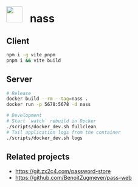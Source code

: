 <h1>
<img width=42 height=42 src="https://i.imgur.com/HmWuIKF.png">&nbsp;&nbsp; nass
</h1>

## Client
```bash
npm i -g vite pnpm
pnpm i && vite build
```

## Server

```bash
# Release
docker build --rm --tag=nass .
docker run -p 5678:5678 -d nass

# Development
# Start `watch` rebuild in Docker
./scripts/docker_dev.sh fullclean
# Tail application logs from the container
./scripts/docker_dev.sh logs
```

## Related projects
<!-- `pass` itself is a shell script -->
* https://git.zx2c4.com/password-store
* https://github.com/BenoitZugmeyer/pass-web
